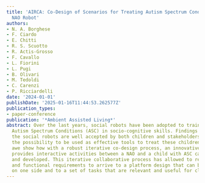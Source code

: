 ```yaml
---
title: 'AIRCA: Co-Design of Scenarios for Treating Autism Spectrum Condition with
  NAO Robot'
authors:
- N. A. Borghese
- F. Ciardo
- E. Chitti
- R. S. Scuotto
- R. Actis-Grosso
- F. Cavallo
- L. Fiorini
- L. Pugi
- B. Olivari
- M. Tedoldi
- C. Carenzi
- P. Ricciardelli
date: '2024-01-01'
publishDate: '2025-01-16T11:44:53.262577Z'
publication_types:
- paper-conference
publication: '*Ambient Assisted Living*'
abstract: Over the last years, social robots have been adopted to train children with
  Autism Spectrum Conditions (ASC) in socio-cognitive skills. Findings reveal that
  the social robots are well accepted by both children and stakeholders, thus opening
  the possibility to be used as effective tools to treat these children. In this paper
  awe show how with a robust iterative co-design process, an innovative platform that
  provides interactive activities between a NAO and a child with ASC can be designed
  and developed. This iterative collaborative process has allowed to refine technical
  and functional requirements to arrive to a platform design that can be easily implemented
  on one side and to a set of tasks that are relevant and useful for clinics.
---
```


